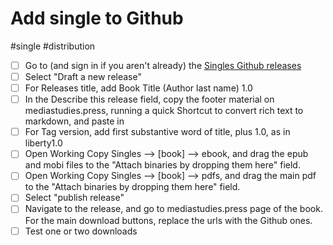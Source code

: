 # Add single to Github

#single #distribution

- [ ] Go to (and sign in if you aren't already) the [Singles Github releases](https://github.com/mediastudiespress/singles/releases)
- [ ] Select "Draft a new release"
- [ ] For Releases title, add Book Title (Author last name) 1.0
- [ ] In the Describe this release field, copy the footer material on mediastudies.press, running a quick Shortcut to convert rich text to markdown, and paste in
- [ ] For Tag version, add first substantive word of title, plus 1.0, as in liberty1.0
- [ ] Open Working Copy Singles —> [book] —> ebook, and drag the epub and mobi files to the "Attach binaries by dropping them here" field. 
- [ ] Open Working Copy Singles —> [book] —> pdfs, and drag the main pdf to the "Attach binaries by dropping them here" field. 
- [ ] Select "publish release"
- [ ] Navigate to the release, and go to mediastudies.press page of the book. For the main download buttons, replace the urls with the Github ones.
- [ ] Test one or two downloads